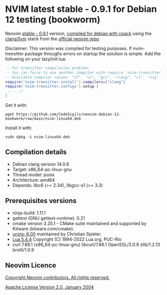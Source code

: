 # NVIM latest stable - 0.9.1 for Debian 12 testing (bookworm)

Neovim [stable - 0.9.1](https://github.com/neovim/neovim/releases/tag/v0.9.1) version, [compiled for debian with cpack](https://github.com/neovim/neovim/wiki/Building-Neovim) using the [clang/llvm](https://clang.llvm.org/) stack from the [official neovim repo](https://github.com/neovim/neovim).

Disclaimer: This version was compiled for testing purposes. If nvim-treesitter package throughs errors on startup the solution is simple. Add the following on your lazy/init.lua:

```lua
-- For treesitter compilation problem:
-- You can force to use another compiler with require 'nvim-treesitter.install'.compilers = {"clang"}
-- Available compiler values: "CC", "cc", "gcc", "clang", "cl", "zig"
require('nvim-treesitter.install').compilers={"clang"}
require('nvim-treesitter.configs').setup {
 -- .../
}
```

Get it with:

`wget https://github.com/CodeSigils/neovim-debian-12-bookworm/raw/main/nvim-linux64.deb`

Install it with:

`sudo dpkg -i nvim-linux64.deb`

## Compilation details

- Debian clang version 14.0.6
- Target: x86_64-pc-linux-gnu
- Thread model: posix
- Architecture: amd64
- Depends: libc6 (>= 2.34), libgcc-s1 (>= 3.3)

## Prerequisites versions

- ninja-build: 1.11.1
- gettext (GNU gettext-runtime): 0.21
- cmake version 3.25.1 - CMake suite maintained and supported by Kitware (kitware.com/cmake).
- [unzip: 6.00](https://infozip.sourceforge.net/UnZip.html#Release) maintained by Christian Spieler.
- [Lua 5.4.4](https://www.lua.org/manual/5.4/) Copyright (C) 1994-2022 Lua.org, PUC-Rio
- curl 7.88.1 (x86_64-pc-linux-gnu) libcurl/7.88.1 OpenSSL/3.0.9 zlib/1.2.13 brotli/1.0.9

## Neovim Licence

<a href="https://github.com/neovim/neovim/blob/master/LICENSE.txt">
Copyright Neovim contributors. All rights reserved. 

Apache License Version 2.0, January 2004
</a>
